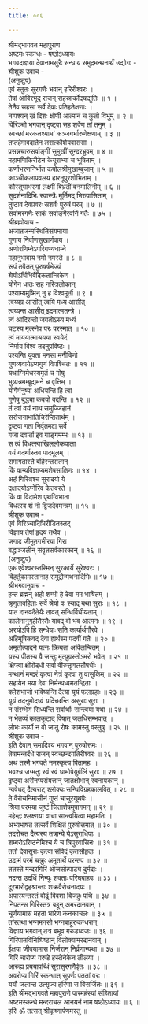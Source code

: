 ```yaml
---
title: ००६

---
```

श्रीमद्‌भागवत महापुराण  
अष्टमः स्कन्धः - षष्ठोऽध्यायः  
भगवदाज्ञया देवानामसुरैः सन्धाय समुद्रमन्थनार्थं उद्योगः -  
श्रीशुक उवाच -   
(अनुष्टुप्)   
एवं स्तुतः सुरगणैः भवान् हरिरीश्वरः ।   
तेषां आविरभूद् राजन् सहस्रार्कोदयद्युतिः ॥ १ ॥   
तेनैव सहसा सर्वे देवाः प्रतिहतेक्षणाः ।   
नापश्यन् खं दिशः क्षौणीं आत्मानं च कुतो विभुम् ॥ २ ॥   
विरिञ्चो भगवान् दृष्ट्वा सह शर्वेण तां तनुम् ।   
स्वच्छां मरकतश्यामां कञ्जगर्भारुणेक्षणाम् ॥ ३ ॥   
तप्तहेमावदातेन लसत्कौशेयवाससा ।   
प्रसन्नचारुसर्वाङ्गीं सुमुखीं सुन्दरभ्रुवम् ॥ ४ ॥   
महामणिकिरीटेन केयूराभ्यां च भूषिताम् ।   
कर्णाभरणनिर्भात कपोलश्रीमुखाम्बुजाम् ॥ ५ ॥   
काञ्चीकलापवलय हारनूपुरशोभिताम् ।   
कौस्तुभाभरणां लक्ष्मीं बिभ्रतीं वनमालिनीम् ॥ ६ ॥   
सुदर्शनादिभिः स्वास्त्रैः मूर्तिमद् भिरुपासिताम् ।   
तुष्टाव देवप्रवरः सशर्वः पुरुषं परम् ॥ ७ ॥   
सर्वामरगणैः साकं सर्वाङ्गैरवनिं गतैः ॥ ७५ ।   
श्रीब्रह्मोवाच -   
अजातजन्मस्थितिसंयमाया   
गुणाय निर्वाणसुखार्णवाय ।   
अणोरणिम्नेऽपरिगण्यधाम्ने   
महानुभावाय नमो नमस्ते ॥ ८ ॥   
रूपं तवैतत् पुरुषर्षभेज्यं   
श्रेयोऽर्थिभिर्वैदिकतान्त्रिकेण ।   
योगेन धातः सह नस्त्रिलोकान्   
पश्याम्यमुष्मिन् नु ह विश्वमूर्तौ ॥ ९ ॥   
त्वय्यग्र आसीत् त्वयि मध्य आसीत्   
त्वय्यन्त आसीत् इदमात्मतन्त्रे ।   
त्वं आदिरन्तो जगतोऽस्य मध्यं   
घटस्य मृत्स्नेव परः परस्मात् ॥ १० ॥   
त्वं माययात्माश्रयया स्वयेदं   
निर्माय विश्वं तदनुप्रविष्टः ।   
पश्यन्ति युक्ता मनसा मनीषिणो   
गुणव्यवायेऽप्यगुणं विपश्चितः ॥ ११ ॥   
यथाग्निमेधस्यमृतं च गोषु   
भुव्यन्नमम्बूद्यमने च वृत्तिम् ।   
योगैर्मनुष्या अधियन्ति हि त्वां   
गुणेषु बुद्ध्या कवयो वदन्ति ॥ १२ ॥   
तं त्वां वयं नाथ समुज्जिहानं   
सरोजनाभातिचिरेप्सितार्थम् ।   
दृष्ट्वा गता निर्वृतमद्य सर्वे   
गजा दवार्ता इव गाङ्‌गमम्भः ॥ १३ ॥   
स त्वं विधत्स्वाखिललोकपाला   
वयं यदर्थास्तव पादमूलम् ।   
समागतास्ते बहिरन्तरात्मन्   
किं वान्यविज्ञाप्यमशेषसाक्षिणः ॥ १४ ॥   
अहं गिरित्रश्च सुरादयो ये   
दक्षादयोऽग्नेरिव केतवस्ते ।   
किं वा विदामेश पृथग्विभाता   
विधत्स्व शं नो द्विजदेवमन्त्रम् ॥ १५ ॥   
श्रीशुक उवाच -   
एवं विरिञ्चादिभिरीडितस्तद्   
विज्ञाय तेषां हृदयं तथैव ।   
जगाद जीमूतगभीरया गिरा   
बद्धाञ्जलीन् संवृतसर्वकारकान् ॥ १६ ॥   
(अनुष्टुप्)   
एक एवेश्वरस्तस्मिन् सुरकार्ये सुरेश्वरः ।   
विहर्तुकामस्तानाह समुद्रोन्मथनादिभिः ॥ १७ ॥   
श्रीभगवानुवाच -   
हन्त ब्रह्मन् अहो शम्भो हे देवा मम भाषितम् ।   
श्रृणुतावहिताः सर्वे श्रेयो वः स्याद् यथा सुराः ॥ १८ ॥   
यात दानवदैतेयैः तावत् सन्धिर्विधीयताम् ।   
कालेनानुगृहीतैस्तैः यावद् वो भव आत्मनः ॥ १९ ॥   
अरयोऽपि हि सन्धेयाः सति कार्यार्थगौरवे ।   
अहिमूषिकवद् देवा ह्यर्थस्य पदवीं गतैः ॥ २० ॥   
अमृतोत्पादने यत्नः क्रियतां अविलम्बितम् ।   
यस्य पीतस्य वै जन्तुः मृत्युग्रस्तोऽमरो भवेत् ॥ २१ ॥   
क्षिप्त्वा क्षीरोदधौ सर्वा वीरुत्तृणलतौषधीः ।   
मन्थानं मन्दरं कृत्वा नेत्रं कृत्वा तु वासुकिम् ॥ २२ ॥   
सहायेन मया देवा निर्मन्थध्वमतन्द्रिताः ।   
क्लेशभाजो भविष्यन्ति दैत्या यूयं फलग्रहाः ॥ २३ ॥   
यूयं तदनुमोदध्वं यदिच्छन्ति असुराः सुराः ।   
न संरम्भेण सिध्यन्ति सर्वार्थाः सान्त्वया यथा ॥ २४ ॥   
न भेतव्यं कालकूटाद् विषात् जलधिसम्भवात् ।   
लोभः कार्यो न वो जातु रोषः कामस्तु वस्तुषु ॥ २५ ॥   
श्रीशुक उवाच -   
इति देवान् समादिश्य भगवान् पुरुषोत्तमः ।   
तेषामन्तर्दधे राजन् स्वच्छन्दगतिरीश्वरः ॥ २६ ॥   
अथ तस्मै भगवते नमस्कृत्य पितामहः ।   
भवश्च जग्मतुः स्वं स्वं धामोपेयुर्बलिं सुराः ॥ २७ ॥   
दृष्ट्वा अरीनप्यसंयत्तान् जातक्षोभान् स्वनायकान् ।   
न्यषेधद् दैत्यराट् श्लोक्यः सन्धिविग्रहकालवित् ॥ २८ ॥   
ते वैरोचनिमासीनं गुप्तं चासुरयूथपैः ।   
श्रिया परमया जुष्टं जिताशेषमुपागमन् ॥ २९ ॥   
महेन्द्रः श्लक्ष्णया वाचा सान्त्वयित्वा महामतिः ।   
अभ्यभाषत तत्सर्वं शिक्षितं पुरुषोत्तमात् ॥ ३० ॥   
तदरोचत दैत्यस्य तत्रान्ये येऽसुराधिपाः ।   
शम्बरोऽरिष्टनेमिश्च ये च त्रिपुरवासिनः ॥ ३१ ॥   
ततो देवासुराः कृत्वा संविदं कृतसौहृदाः ।   
उद्यमं परमं चक्रुः अमृतार्थे परन्तप ॥ ३२ ॥   
ततस्ते मन्दरगिरिं ओजसोत्पाट्य दुर्मदाः ।   
नदन्त उदधिं निन्युः शक्ताः परिघबाहवः ॥ ३३ ॥   
दूरभारोद्वहश्रान्ताः शक्रवैरोचनादयः ।   
अपारयन्तस्तं वोढुं विवशा विजहुः पथि ॥ ३४ ॥   
निपतन्स गिरिस्तत्र बहून् अमरदानवान् ।   
चूर्णयामास महता भारेण कनकाचलः ॥ ३५ ॥   
तांस्तथा भग्नमनसो भग्नबाहूरुकन्धरान् ।   
विज्ञाय भगवान् तत्र बभूव गरुडध्वजः ॥ ३६ ॥   
गिरिपातविनिष्पिष्टान् विलोक्यामरदानवान् ।   
ईक्षया जीवयामास निर्जरान् निर्व्रणान्यथा ॥ ३७ ॥   
गिरिं चारोप्य गरुडे हस्तेनैकेन लीलया ।   
आरुह्य प्रययावब्धिं सुरासुरगणैर्वृतः ॥ ३८ ॥   
अवरोप्य गिरिं स्कन्धात् सुपर्णः पततां वरः ।   
ययौ जलान्त उत्सृज्य हरिणा स विसर्जितः ॥ ३९ ॥   
इति श्रीमद्‌भागवते महापुराणे पारमहंस्यां संहितायां   
अष्टमस्कन्धे मन्दराचल आनयनं नाम षष्ठोऽध्यायः ॥ ६ ॥   
हरिः ॐ तत्सत् श्रीकृष्णार्पणमस्तु ॥ 